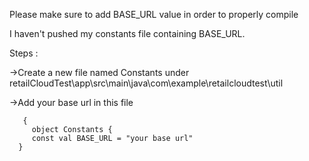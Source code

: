 Please make sure to add BASE_URL value in order to properly compile

I haven't pushed my constants file containing BASE_URL.

Steps :</n>

   ->Create a new file named Constants under retailCloudTest\app\src\main\java\com\example\retailcloudtest\util

   
   ->Add your base url in this file
    
       {
         object Constants {
         const val BASE_URL = "your base url"
      }
